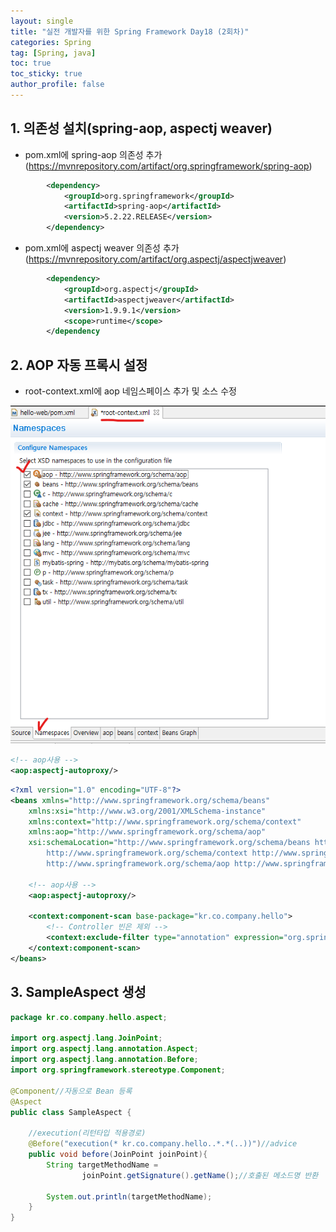 ```yaml
---
layout: single
title: "실전 개발자를 위한 Spring Framework Day18 (2회차)"
categories: Spring
tag: [Spring, java]
toc: true
toc_sticky: true
author_profile: false
---
```


## 1. 의존성 설치(spring-aop, aspectj weaver)

* pom.xml에 spring-aop 의존성 추가(https://mvnrepository.com/artifact/org.springframework/spring-aop)

```xml
		<dependency>
		    <groupId>org.springframework</groupId>
		    <artifactId>spring-aop</artifactId>
		    <version>5.2.22.RELEASE</version>
		</dependency>
```

* pom.xml에 aspectj weaver 의존성 추가(https://mvnrepository.com/artifact/org.aspectj/aspectjweaver)

```xml
		<dependency>
		    <groupId>org.aspectj</groupId>
		    <artifactId>aspectjweaver</artifactId>
		    <version>1.9.9.1</version>
		    <scope>runtime</scope>
		</dependency
```



## 2. AOP 자동 프록시 설정

* root-context.xml에 aop 네임스페이스 추가 및 소스 수정

![image-20220916065401361](../../images/image-20220916065401361.png)

```xml
<!-- aop사용 -->
<aop:aspectj-autoproxy/>
```

```xml
<?xml version="1.0" encoding="UTF-8"?>
<beans xmlns="http://www.springframework.org/schema/beans"
	xmlns:xsi="http://www.w3.org/2001/XMLSchema-instance"
	xmlns:context="http://www.springframework.org/schema/context"
	xmlns:aop="http://www.springframework.org/schema/aop"
	xsi:schemaLocation="http://www.springframework.org/schema/beans http://www.springframework.org/schema/beans/spring-beans.xsd
		http://www.springframework.org/schema/context http://www.springframework.org/schema/context/spring-context-4.3.xsd
		http://www.springframework.org/schema/aop http://www.springframework.org/schema/aop/spring-aop-4.3.xsd">

    <!-- aop사용 -->
	<aop:aspectj-autoproxy/>
	
	<context:component-scan base-package="kr.co.company.hello">
		<!-- Controller 빈은 제외 -->
		<context:exclude-filter type="annotation" expression="org.springframework.stereotype.Controller"/>
	</context:component-scan>
</beans>
```



## 3. SampleAspect 생성

```java
package kr.co.company.hello.aspect;

import org.aspectj.lang.JoinPoint;
import org.aspectj.lang.annotation.Aspect;
import org.aspectj.lang.annotation.Before;
import org.springframework.stereotype.Component;

@Component//자동으로 Bean 등록
@Aspect
public class SampleAspect {
	
	//execution(리턴타입 적용경로)
	@Before("execution(* kr.co.company.hello..*.*(..))")//advice
	public void before(JoinPoint joinPoint){
		String targetMethodName =
				joinPoint.getSignature().getName();//호출된 메소드명 반환
		
		System.out.println(targetMethodName);
	}
}
```

